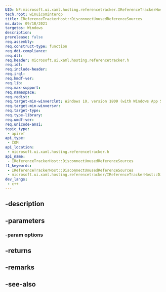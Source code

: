 ```yaml
---
UID: NF:microsoft.ui.xaml.hosting.referencetracker.IReferenceTrackerHost.DisconnectUnusedReferenceSources
tech.root: winuicominterop
title: IReferenceTrackerHost::DisconnectUnusedReferenceSources
ms.date: 09/10/2021
targetos: Windows
description: 
prerelease: false
req.assembly: 
req.construct-type: function
req.ddi-compliance: 
req.dll: 
req.header: microsoft.ui.xaml.hosting.referencetracker.h
req.idl: 
req.include-header: 
req.irql: 
req.kmdf-ver: 
req.lib: 
req.max-support: 
req.namespace: 
req.redist: 
req.target-min-winverclnt: Windows 10, version 1809 (with Windows App SDK 0.5 or later)
req.target-min-winversvr: 
req.target-type: 
req.type-library: 
req.umdf-ver: 
req.unicode-ansi: 
topic_type:
 - apiref
api_type:
 - COM
api_location:
 - microsoft.ui.xaml.hosting.referencetracker.h
api_name:
 - IReferenceTrackerHost::DisconnectUnusedReferenceSources
f1_keywords:
 - IReferenceTrackerHost::DisconnectUnusedReferenceSources
 - microsoft.ui.xaml.hosting.referencetracker/IReferenceTrackerHost::DisconnectUnusedReferenceSources
dev_langs:
 - c++
---
```


## -description

## -parameters

### -param options

## -returns

## -remarks

## -see-also

